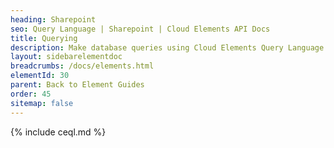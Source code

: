 ```yaml
---
heading: Sharepoint
seo: Query Language | Sharepoint | Cloud Elements API Docs
title: Querying
description: Make database queries using Cloud Elements Query Language.
layout: sidebarelementdoc
breadcrumbs: /docs/elements.html
elementId: 30
parent: Back to Element Guides
order: 45
sitemap: false
---
```


{% include ceql.md %}
